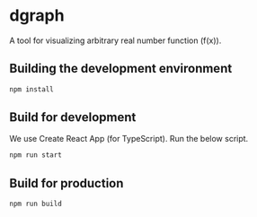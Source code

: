 # dgraph
A tool for visualizing arbitrary real number function (f(x)).

## Building the development environment
```bash
npm install
```

## Build for development
We use Create React App (for TypeScript). Run the below script.
```bash
npm run start
```

## Build for production
```bash
npm run build
```


